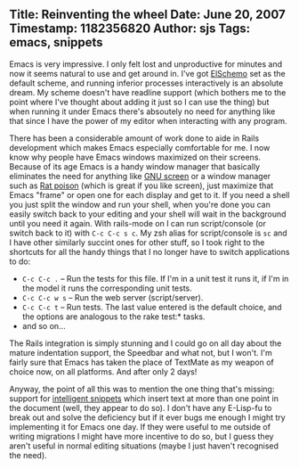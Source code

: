 Title: Reinventing the wheel
Date: June 20, 2007
Timestamp: 1182356820
Author: sjs
Tags: emacs, snippets
----

Emacs is very impressive. I only felt lost and unproductive for minutes and now it seems natural to use and get around in. I've got <a href="2007.06.14-more-scheming-with-haskell">ElSchemo</a> set as the default scheme, and running inferior processes interactively is an absolute dream. My scheme doesn't have readline support (which bothers me to the point where I've thought about adding it just so I can use the thing) but when running it under Emacs there's absoutely no need for anything like that since I have the power of my editor when interacting with any program.

There has been a considerable amount of work done to aide in Rails development which makes Emacs especially comfortable for me. I now know why people have Emacs windows maximized on their screens. Because of its age Emacs is a handy window manager that basically eliminates the need for anything like <a href="http://en.wikipedia.org/wiki/GNU_Screen">GNU screen</a> or a window manager such as <a href="http://www.nongnu.org/ratpoison/">Rat poison</a> (which is great if you like screen), just maximize that Emacs "frame" or open one for each display and get to it. If you need a shell you just split the window and run your shell, when you're done you can easily switch back to your editing and your shell will wait in the background until you need it again. With rails-mode on I can run script/console (or switch back to it) with <code>C-c C-c s c</code>. My zsh alias for script/console is <code>sc</code> and I have other similarly succint ones for other stuff, so I took right to the shortcuts for all the handy things that I no longer have to switch applications to do:

 * <code>C-c C-c .</code> – Run the tests for this file. If I'm in a unit test it runs it, if I'm in the model it runs the corresponding unit tests.
 * <code>C-c C-c w s</code> – Run the web server (script/server).
 * <code>C-c C-c t</code> – Run tests. The last value entered is the default choice, and the options are analogous to the rake test:* tasks.
 * and so on...

The Rails integration is simply stunning and I could go on all day about the mature indentation support, the Speedbar and what not, but I won't. I'm fairly sure that Emacs has taken the place of TextMate as my weapon of choice now, on all platforms. And after only 2 days!

Anyway, the point of all this was to mention the one thing that's missing: support for <a href="2006.02.22-intelligent-migration-snippets-0.1-for-textmate">intelligent snippets</a> which insert text at more than one point in the document (well, they appear to do so). I don't have any E-Lisp-fu to break out and solve the deficiency but if it ever bugs me enough I might try implementing it for Emacs one day. If they were useful to me outside of writing migrations I might have more incentive to do so, but I guess they aren't useful in normal editing situations (maybe I just haven't recognised the need).
